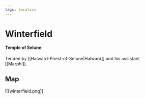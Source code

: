 ```yaml
---
tags: location
---
```

# Winterfield

#### Temple of Selune
Tended by [[Halward-Priest-of-Selune|Halward]] and his assistant [[Marphi]].

## Map
![[winterfield.png]]